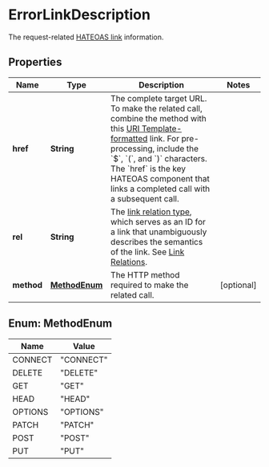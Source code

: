 

# ErrorLinkDescription

The request-related [HATEOAS link](/api/rest/responses/#hateoas-links) information.

## Properties

| Name | Type | Description | Notes |
|------------ | ------------- | ------------- | -------------|
|**href** | **String** | The complete target URL. To make the related call, combine the method with this [URI Template-formatted](https://tools.ietf.org/html/rfc6570) link. For pre-processing, include the &#x60;$&#x60;, &#x60;(&#x60;, and &#x60;)&#x60; characters. The &#x60;href&#x60; is the key HATEOAS component that links a completed call with a subsequent call. |  |
|**rel** | **String** | The [link relation type](https://tools.ietf.org/html/rfc5988#section-4), which serves as an ID for a link that unambiguously describes the semantics of the link. See [Link Relations](https://www.iana.org/assignments/link-relations/link-relations.xhtml). |  |
|**method** | [**MethodEnum**](#MethodEnum) | The HTTP method required to make the related call. |  [optional] |



## Enum: MethodEnum

| Name | Value |
|---- | -----|
| CONNECT | &quot;CONNECT&quot; |
| DELETE | &quot;DELETE&quot; |
| GET | &quot;GET&quot; |
| HEAD | &quot;HEAD&quot; |
| OPTIONS | &quot;OPTIONS&quot; |
| PATCH | &quot;PATCH&quot; |
| POST | &quot;POST&quot; |
| PUT | &quot;PUT&quot; |



